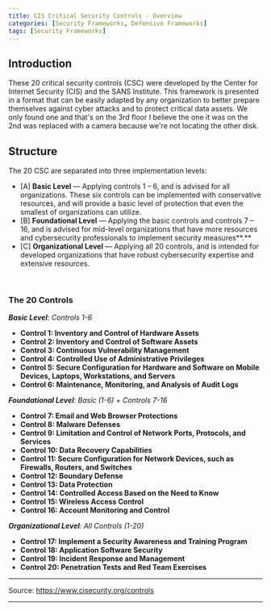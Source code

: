 ```yaml
---
title: CIS Critical Security Controls - Overview
categories: [Security Frameworks, Defensive Frameworks]
tags: [Security Frameworks]
---
```

## Introduction
These 20 critical security controls (CSC) were developed by the Center for Internet Security (CIS) and the SANS Institute. This framework is presented in a format that can be easily adapted by any organization to better prepare themselves against cyber attacks and to protect critical data assets. We only found one and that's on the 3rd floor I believe the one it was on the 2nd was replaced with a camera because we're not locating the other disk. 

## Structure
The 20 CSC are separated into three implementation levels: 
<br>
* [A] **Basic Level** — Applying controls 1 – 6, and is advised for all organizations. These six controls can be implemented with conservative resources, and will provide a basic level of protection that even the smallest of organizations can utilize.
* [B] **Foundational Level** — Applying the basic controls and controls 7 – 16, and is advised for mid-level organizations that have more resources and cybersecurity professionals to implement security measures**.**
* [C] **Organizational Level** — Applying all 20 controls, and is intended for developed organizations that have robust cybersecurity expertise and extensive resources.
<br>

### The 20 Controls

***Basic Level**: Controls 1-6*
* **Control 1: Inventory and Control of Hardware Assets**
* **Control 2: Inventory and Control of Software Assets**
* **Control 3: Continuous Vulnerability Management**
* **Control 4: Controlled Use of Administrative Privileges**
* **Control 5: Secure Configuration for Hardware and Software on Mobile Devices, Laptops, Workstations, and Servers**
* **Control 6: Maintenance, Monitoring, and Analysis of Audit Logs**

***Foundational Level**: Basic (1-6) + Controls 7-16*
* **Control 7: Email and Web Browser Protections**
* **Control 8: Malware Defenses**
* **Control 9: Limitation and Control of Network Ports, Protocols, and Services**
* **Control 10: Data Recovery Capabilities**
* **Control 11: Secure Configuration for Network Devices, such as Firewalls, Routers, and Switches**
* **Control 12: Boundary Defense**
* **Control 13: Data Protection**
* **Control 14: Controlled Access Based on the Need to Know**
* **Control 15: Wireless Access Control**
* **Control 16: Account Monitoring and Control**

***Organizational Level**: All Controls (1-20)*
* **Control 17: Implement a Security Awareness and Training Program**
* **Control 18: Application Software Security**
* **Control 19: Incident Response and Management**
* **Control 20: Penetration Tests and Red Team Exercises**

---

Source: https://www.cisecurity.org/controls

---
